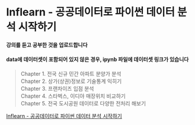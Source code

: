 # Inflearn - 공공데이터로 파이썬 데이터 분석 시작하기 #

#### 강의를 듣고 공부한 것을 업로드합니다 ####    
#### data에 데이터셋이 포함되어 있지 않은 경우, ipynb 파일에 데이터셋 링크가 있습니다 ####     

> Chapter 1. 전국 신규 민간 아파트 분양가 분석     
> Chapter 2. 상가(상권)정보로 기술통계 익히기      
> Chapter 3. 프랜차이즈 입점 분석      
> Chapter 4. 스타벅스, 이디야 매장위치 비교하기     
> Chapter 5. 전국 도시공원 데이터로 다양한 전처리 해보기



[Inflearn - 공공데이터로 파이썬 데이터 분석 시작하기](https://www.inflearn.com/course/%EA%B3%B5%EA%B3%B5%EB%8D%B0%EC%9D%B4%ED%84%B0%EB%A1%9C-%ED%8C%8C%EC%9D%B4%EC%8D%AC-%EB%8D%B0%EC%9D%B4%ED%84%B0-%EB%B6%84%EC%84%9D-%EC%8B%9C%EC%9E%91%ED%95%98%EA%B8%B0/dashboard)
